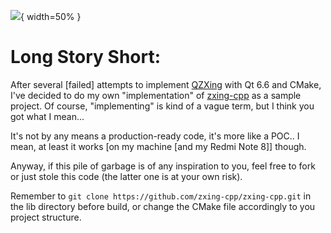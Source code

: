 ![](sample.gif){ width=50% }

# Long Story Short:

After several \[failed\] attempts to implement [QZXing](https://github.com/ftylitak/qzxing) with Qt 6.6 and CMake, I've decided to do my own "implementation" of [zxing-cpp](https://github.com/zxing-cpp/zxing-cpp) as a sample project. Of course, "implementing" is kind of a vague term, but I think you got what I mean...

It's not by any means a production-ready code, it's more like a POC.. I mean, at least it works \[on my machine \[and my Redmi Note 8\]\] though.

Anyway, if this pile of garbage is of any inspiration to you, feel free to fork or just stole this code (the latter one is at your own risk).

Remember to ```git clone https://github.com/zxing-cpp/zxing-cpp.git``` in the lib directory before build, or change the CMake file accordingly to you project structure.
